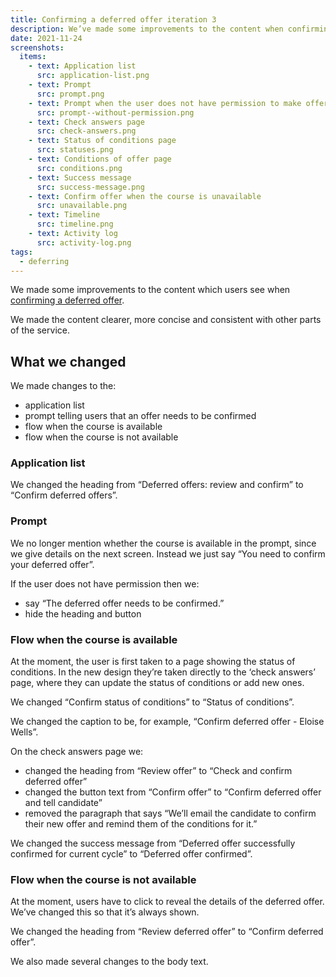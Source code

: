 ```yaml
---
title: Confirming a deferred offer iteration 3
description: We’ve made some improvements to the content when confirming a deferred offer.
date: 2021-11-24
screenshots:
  items:
    - text: Application list
      src: application-list.png
    - text: Prompt
      src: prompt.png
    - text: Prompt when the user does not have permission to make offers and reject applications
      src: prompt--without-permission.png
    - text: Check answers page
      src: check-answers.png
    - text: Status of conditions page
      src: statuses.png
    - text: Conditions of offer page
      src: conditions.png
    - text: Success message
      src: success-message.png
    - text: Confirm offer when the course is unavailable
      src: unavailable.png
    - text: Timeline
      src: timeline.png
    - text: Activity log
      src: activity-log.png
tags:
  - deferring
---
```


We made some improvements to the content which users see when [confirming a deferred offer](/manage-teacher-training-applications/reconfirming-a-deferred-offer-iteration-3/).

We made the content clearer, more concise and consistent with other parts of the service.

## What we changed

We made changes to the:

- application list
- prompt telling users that an offer needs to be confirmed
- flow when the course is available
- flow when the course is not available

### Application list

We changed the heading from “Deferred offers: review and confirm” to “Confirm deferred offers”.

### Prompt

We no longer mention whether the course is available in the prompt, since we give details on the next screen. Instead we just say “You need to confirm your deferred offer”.

If the user does not have permission then we:

- say “The deferred offer needs to be confirmed.”
- hide the heading and button

### Flow when the course is available

At the moment, the user is first taken to a page showing the status of conditions. In the new design they’re taken directly to the ‘check answers’ page, where they can update the status of conditions or add new ones.

We changed “Confirm status of conditions” to “Status of conditions”.

We changed the caption to be, for example, “Confirm deferred offer - Eloise Wells”.

On the check answers page we:

- changed the heading from “Review offer” to “Check and confirm deferred offer”
- changed the button text from “Confirm offer” to “Confirm deferred offer and tell candidate”
- removed the paragraph that says “We’ll email the candidate to confirm their new offer and remind them of the conditions for it.”

We changed the success message from “Deferred offer successfully confirmed for current cycle” to “Deferred offer confirmed”.

### Flow when the course is not available

At the moment, users have to click to reveal the details of the deferred offer. We’ve changed this so that it’s always shown.

We changed the heading from “Review deferred offer” to “Confirm deferred offer”.

We also made several changes to the body text.
